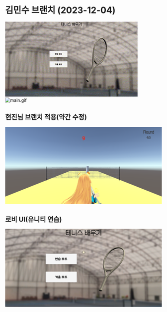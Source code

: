 # 김민수 브랜치 (2023-12-04)

![lobby.gif](./Screenshot/gif_lobby.gif)</br>
![main.gif](./Screenshot/gif_main.gif)</br>

## 현진님 브랜치 적용(약간 수정)</br>
![main](./Screenshot/20231204_main.png)</br>

## 로비 UI(유니티 연습)</br>
![lobby](./Screenshot/20231204_lobby.png)</br>
